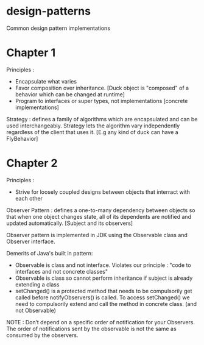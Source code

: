 # design-patterns
Common design pattern implementations

# Chapter 1 
Principles : 
- Encapsulate what varies
- Favor composition over inheritance. [Duck object is "composed" of a behavior which can be changed at runtime]
- Program to interfaces or super types, not implementations [concrete implementations]

Strategy : defines a family of algorithms which are encapsulated and can be used interchangeably. Strategy lets the algorithm vary independently regardless of the client that uses it. [E.g any kind of duck can have a FlyBehavior]

# Chapter 2
Principles : 
- Strive for loosely coupled designs between objects that interract with each other

Observer Pattern : defines a one-to-many dependency between objects so that when one object changes state, all of its dependents are notified and updated automatically. [Subject and its observers]

Observer pattern is implemented in JDK using the Observable class and Observer interface.

Demerits of Java's built in pattern:
- Observable is class and not interface. Violates our principle : "code to interfaces and not concrete classes"
- Observable is class so cannot perform inheritance if subject is already extending a class
- setChanged() is a protected method that needs to be compulsorily get called before notifyObservers() is called.
		To access setChanged() we need to compulsorily extend and call the method in concrete class. (and not Observable)
		
NOTE : Don’t depend on a specific order of notification for your Observers. The order of notifications sent by the observable is not the same as consumed by the observers. 
